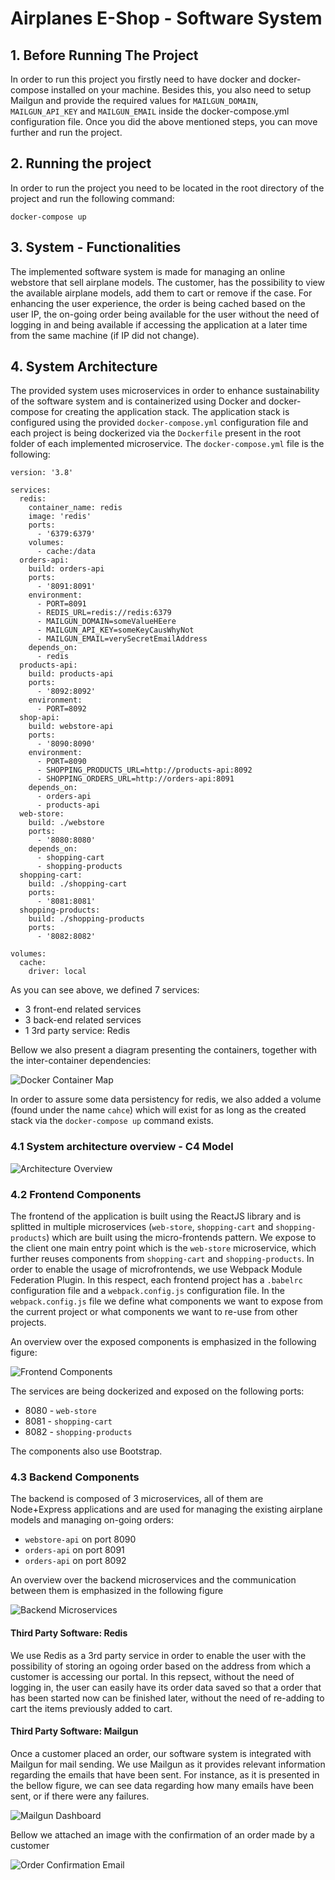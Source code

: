 # Airplanes E-Shop - Software System

## 1. Before Running The Project
In order to run this project you firstly need to have docker and docker-compose installed on your machine. Besides this, you also need to setup Mailgun and provide the required values for `MAILGUN_DOMAIN`, `MAILGUN_API_KEY` and `MAILGUN_EMAIL` inside the docker-compose.yml configuration file. Once you did the above mentioned steps, you can move further and run the project.

## 2. Running the project

In order to run the project you need to be located in the root directory of the project and run the following command:

```
docker-compose up
```

## 3. System - Functionalities

The implemented software system is made for managing an online webstore that sell airplane models. The customer, has the possibility to view the available airplane models, add them to cart or remove if the case. For enhancing the user experience, the order is being cached based on the user IP, the on-going order being available for the user without the need of logging in and being available if accessing the application at a later time from the same machine (if IP did not change). 

## 4. System Architecture

The provided system uses microservices in order to enhance sustainability of the software system and is containerized using Docker and docker-compose for creating the application stack. The application stack is configured using the provided  `docker-compose.yml` configuration file and each project is being dockerized via the `Dockerfile` present in the root folder of each implemented microservice. The `docker-compose.yml` file is the following:

```
version: '3.8'

services:
  redis:
    container_name: redis
    image: 'redis'
    ports:
      - '6379:6379'
    volumes:
      - cache:/data
  orders-api:
    build: orders-api
    ports:
      - '8091:8091'
    environment:
      - PORT=8091
      - REDIS_URL=redis://redis:6379
      - MAILGUN_DOMAIN=someValueHEere
      - MAILGUN_API_KEY=someKeyCausWhyNot
      - MAILGUN_EMAIL=verySecretEmailAddress
    depends_on:
      - redis
  products-api:
    build: products-api
    ports:
      - '8092:8092'
    environment:
      - PORT=8092
  shop-api:
    build: webstore-api
    ports:
      - '8090:8090'
    environment:
      - PORT=8090
      - SHOPPING_PRODUCTS_URL=http://products-api:8092
      - SHOPPING_ORDERS_URL=http://orders-api:8091
    depends_on:
      - orders-api
      - products-api
  web-store:
    build: ./webstore
    ports:
      - '8080:8080'
    depends_on:
      - shopping-cart
      - shopping-products
  shopping-cart:
    build: ./shopping-cart
    ports:
      - '8081:8081'
  shopping-products:
    build: ./shopping-products
    ports:
      - '8082:8082'

volumes:
  cache:
    driver: local
```

As you can see above, we defined 7 services:
- 3 front-end related services 
- 3 back-end related services
- 1 3rd party service: Redis


Bellow we also present a diagram presenting the containers, together with the inter-container dependencies:

![Docker Container Map](service-map.PNG)

In order to assure some data persistency for redis, we also added a volume (found under the name `cahce`) which will exist for as long as the created stack via the `docker-compose up` command exists.

### 4.1 System architecture overview - C4 Model

![Architecture Overview](c4-diagram.PNG)

### 4.2 Frontend Components

The frontend of the application is built using the ReactJS library and is splitted in multiple microservices (`web-store`, `shopping-cart` and `shopping-products`) which are built using the micro-frontends pattern. We expose to the client one main entry point which is the `web-store` microservice, which further reuses components from `shopping-cart` and  `shopping-products`. In order to enable the usage of microfrontends, we use Webpack Module Federation Plugin. In this respect, each frontend project has a `.babelrc` configuration file and a `webpack.config.js` configuration file. In the `webpack.config.js` file we define what components we want to expose from the current project or what components we want to re-use from other projects. 

An overview over the exposed components is emphasized in the following figure:

![Frontend Components](fe-details.PNG)

The services are being dockerized and exposed on the following ports:
- 8080 - `web-store`
- 8081 - `shopping-cart`
- 8082 - `shopping-products`

The components also use Bootstrap.

### 4.3 Backend Components

The backend is composed of 3 microservices, all of them are Node+Express applications and are used for managing the existing airplane models and managing on-going orders:
- `webstore-api` on port 8090
- `orders-api` on port 8091
- `orders-api` on port 8092

An overview over the backend microservices and the communication between them is emphasized in the following figure

![Backend Microservices](be-diagram.PNG)

#### Third Party Software: Redis

We use Redis as a 3rd party service in order to enable the user with the possibility of storing an ogoing order based on the address from which a customer is accessing our portal. In this repsect, without the need of logging in, the user can easily have its order data saved so that a order that has been started now can be finished later, without the need of re-adding to cart the items previously added to cart.

#### Third Party Software: Mailgun

Once a customer placed an order, our software system is integrated with Mailgun for mail sending. We use Mailgun as it provides relevant information regarding the emails that have been sent. For instance, as it is presented in the bellow figure, we can see data regarding how many emails have been sent, or if there were any failures. 

![Mailgun Dashboard](mailgun-dashboard.PNG)


Bellow we attached an image with the confirmation of an order made by a customer

![Order Confirmation Email](email.PNG)


